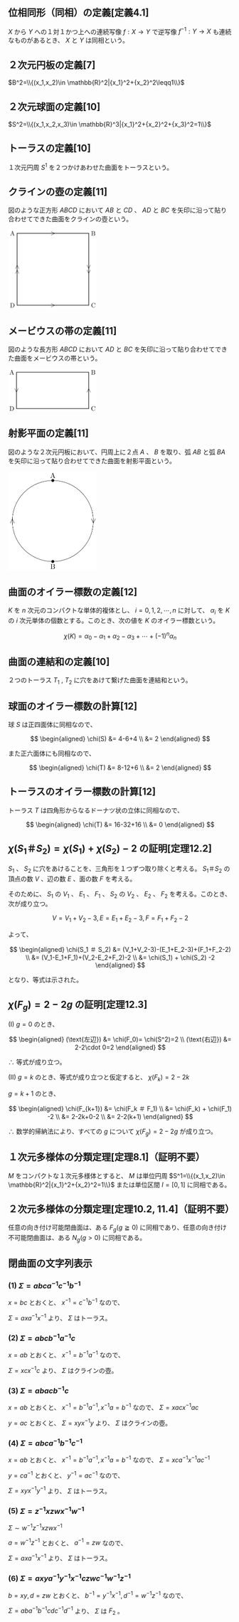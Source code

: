 ## 位相同形（同相）の定義[定義4.1]
 $X$ から $Y$ への１対１かつ上への連続写像 $f:X\rightarrow Y$ で逆写像 $f^{-1}:Y\rightarrow X$ も連続なものがあるとき、 $X$ と $Y$ は同相という。

## ２次元円板の定義[7]
 $B^2=\\{(x_1,x_2)\in \mathbb{R}^2|{x_1}^2+{x_2}^2\leqq1\\}$

## ２次元球面の定義[10]
 $S^2=\\{(x_1,x_2,x_3)\in \mathbb{R}^3|{x_1}^2+{x_2}^2+{x_3}^2=1\\}$

## トーラスの定義[10]
１次元円周 $S^1$ を２つかけあわせた曲面をトーラスという。

## クラインの壺の定義[11]
図のような正方形 $ABCD$ において $AB$ と $CD$ 、 $AD$ と $BC$ を矢印に沿って貼り合わせてできた曲面をクラインの壺という。

<img src="Klein.jpeg" alt="代替テキスト" width="200">

## メービウスの帯の定義[11]
図のような長方形 $ABCD$ において $AD$ と $BC$ を矢印に沿って貼り合わせてできた曲面をメービウスの帯という。

<img src="Moebius.jpeg" alt="代替テキスト" width="200">

## 射影平面の定義[11]
図のような２次元円板において、円周上に２点 $A$ 、 $B$ を取り、弧 $AB$ と弧 $BA$ を矢印に沿って貼り合わせてできた曲面を射影平面という。

<img src="projective.jpeg" alt="代替テキスト" width="200">

## 曲面のオイラー標数の定義[12]
 $K$ を $n$ 次元のコンパクトな単体的複体とし、 $i=0,1,2,\cdots,n$ に対して、 $\alpha_i$ を $K$ の $i$ 次元単体の個数とする。このとき、次の値を $K$ のオイラー標数という。

$$ \chi(K) = \alpha_0 - \alpha_1 + \alpha_2 - \alpha_3 + \cdots + (-1)^n\alpha_n$$

## 曲面の連結和の定義[10]
２つのトーラス $T_1$ , $T_2$ に穴をあけて繋げた曲面を連結和という。

## 球面のオイラー標数の計算[12]
球 $S$ は正四面体に同相なので、

$$
\begin{aligned}
\chi(S)
&= 4-6+4 \\
&= 2
\end{aligned}
$$

また正六面体にも同相なので、

$$
\begin{aligned}
\chi(T)
&= 8-12+6 \\
&= 2
\end{aligned}
$$

## トーラスのオイラー標数の計算[12]
トーラス $T$ は四角形からなるドーナツ状の立体に同相なので、

$$
\begin{aligned}
\chi(T)
&= 16-32+16 \\
&= 0
\end{aligned}
$$

## $\chi(S_1 ＃ S_2)= \chi(S_1) + \chi(S_2)-2$ の証明[定理12.2]
 $S_1$ 、 $S_2$ に穴をあけることを、三角形を１つずつ取り除くと考える。 $S_1 ＃ S_2$ の頂点の数 $V$ 、辺の数 $E$ 、面の数 $F$ を考える。
 
 そのために、 $S_1$ の $V_1$ 、 $E_1$ 、 $F_1$ 、 $S_2$ の $V_2$ 、 $E_2$ 、 $F_2$ を考える。このとき、次が成り立つ。

$$ V = V_1+V_2-3, E = E_1+E_2-3, F = F_1+F_2-2$$

よって、

$$
\begin{aligned}
\chi(S_1 ＃ S_2) 
&= (V_1+V_2-3)-(E_1+E_2-3)+(F_1+F_2-2) \\
&= (V_1-E_1+F_1)+(V_2-E_2+F_2)-2 \\
&= \chi(S_1) + \chi(S_2) -2
\end{aligned}
$$

となり、等式は示された。

## $\chi(F_g)= 2-2g$ の証明[定理12.3]
(I) $g=0$ のとき、

$$
\begin{aligned}
(\text{左辺}) &= \chi(F_0)= \chi(S^2)=2 \\
(\text{右辺}) &= 2-2\cdot 0=2
\end{aligned}
$$

$\therefore$ 等式が成り立つ。

(II) $g=k$ のとき、等式が成り立つと仮定すると、 $\chi(F_k)=2-2k$

$g=k+1$ のとき、

$$
\begin{aligned}
\chi(F_{k+1}) 
&= \chi(F_k ＃ F_1) \\
&= \chi(F_k) + \chi(F_1) -2 \\
&= 2-2k+0-2 \\
&= 2-2(k+1)
\end{aligned}
$$

$\therefore$ 数学的帰納法により、すべての $g$ について $\chi(F_g)= 2-2g$ が成り立つ。

## １次元多様体の分類定理[定理8.1]（証明不要）
 $M$ をコンパクトな１次元多様体とすると、 $M$ は単位円周 $S^1=\\{(x_1,x_2)\in \mathbb{R}^2|{x_1}^2+{x_2}^2=1\\}$ または単位区間 $I=[0,1]$ に同相である。

## ２次元多様体の分類定理[定理10.2, 11.4]（証明不要）
任意の向き付け可能閉曲面は、ある $F_g (g\geqq 0)$ に同相であり、任意の向き付け不可能閉曲面は、ある $N_g (g>0)$ に同相である。

## 閉曲面の文字列表示
### (1) $\Sigma=abca^{-1}c^{-1}b^{-1}$
$x=bc$ とおくと、 $x^{-1}=c^{-1}b^{-1}$ なので、

$\Sigma=axa^{-1}x^{-1}$ より、 $\Sigma$ はトーラス。

### (2) $\Sigma=abcb^{-1}a^{-1}c$
$x=ab$ とおくと、 $x^{-1}=b^{-1}a^{-1}$ なので、

$\Sigma=xcx^{-1}c$ より、 $\Sigma$ はクラインの壺。

### (3) $\Sigma=abacb^{-1}c$
$x=ab$ とおくと、 $x^{-1}=b^{-1}a^{-1}, x^{-1}a=b^{-1}$ なので、 $\Sigma=xacx^{-1}ac$ 

$y=ac$ とおくと、 $\Sigma=xyx^{-1}y$ より、 $\Sigma$ はクラインの壺。

### (4) $\Sigma=abca^{-1}b^{-1}c^{-1}$
$x=ab$ とおくと、 $x^{-1}=b^{-1}a^{-1}, x^{-1}a=b^{-1}$ なので、 $\Sigma=xca^{-1}x^{-1}ac^{-1}$ 

$y=ca^{-1}$ とおくと、 $y^{-1}=ac^{-1}$ なので、

$\Sigma=xyx^{-1}y^{-1}$ より、 $\Sigma$ はトーラス。

### (5) $\Sigma=z^{-1}xzwx^{-1}w^{-1}$
$\Sigma\sim w^{-1}z^{-1}xzwx^{-1}$

$a=w^{-1}z^{-1}$ とおくと、 $a^{-1}=zw$ なので、

$\Sigma=axa^{-1}x^{-1}$ より、 $\Sigma$ はトーラス。

### (6) $\Sigma=axya^{-1}y^{-1}x^{-1}czwc^{-1}w^{-1}z^{-1}$
$b=xy, d=zw$ とおくと、 $b^{-1}=y^{-1}x^{-1}, d^{-1}=w^{-1}z^{-1}$ なので、

$\Sigma=aba^{-1}b^{-1}cdc^{-1}d^{-1}$ より、 $\Sigma$ は $F_2$ 。


